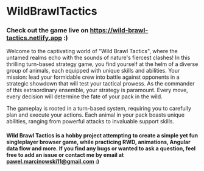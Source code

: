 # WildBrawlTactics

### Check out the game live on https://wild-brawl-tactics.netlify.app :)

Welcome to the captivating world of "Wild Brawl Tactics", where the
untamed realms echo with the sounds of nature's fiercest clashes! In this
thrilling turn-based strategy game, you find yourself at the helm of a
diverse group of animals, each equipped with unique skills and abilities.
Your mission: lead your formidable crew into battle against opponents in a
strategic showdown that will test your tactical prowess. As the commander
of this extraordinary ensemble, your strategy is paramount. Every move,
every decision will determine the fate of your pack in the wild.

The gameplay is rooted in a turn-based system, requiring you to carefully
plan and execute your actions. Each animal in your pack boasts unique
abilities, ranging from powerful attacks to invaluable support skills.

#### Wild Brawl Tactics is a hobby project attempting to create a simple yet fun singleplayer browser game, while practicing RWD, animations, Angular data flow and more. If you find any bugs or wanted to ask a question, feel free to add an issue or contact me by email at pawel.marcinowski11@gmail.com :)
